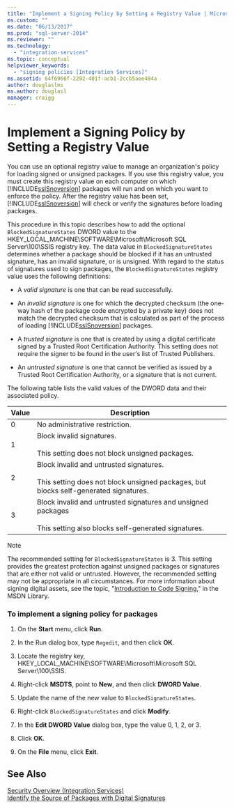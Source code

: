 ```yaml
---
title: "Implement a Signing Policy by Setting a Registry Value | Microsoft Docs"
ms.custom: ""
ms.date: "06/13/2017"
ms.prod: "sql-server-2014"
ms.reviewer: ""
ms.technology: 
  - "integration-services"
ms.topic: conceptual
helpviewer_keywords: 
  - "signing policies [Integration Services]"
ms.assetid: 64f6966f-2292-401f-acb1-2ccb5aee484a
author: douglaslms
ms.author: douglasl
manager: craigg
---
```

# Implement a Signing Policy by Setting a Registry Value
  You can use an optional registry value to manage an organization's policy for loading signed or unsigned packages. If you use this registry value, you must create this registry value on each computer on which [!INCLUDE[ssISnoversion](../includes/ssisnoversion-md.md)] packages will run and on which you want to enforce the policy. After the registry value has been set, [!INCLUDE[ssISnoversion](../includes/ssisnoversion-md.md)] will check or verify the signatures before loading packages.  
  
 This procedure in this topic describes how to add the optional `BlockedSignatureStates` DWORD value to the HKEY_LOCAL_MACHINE\SOFTWARE\Microsoft\Microsoft SQL Server\100\SSIS registry key. The data value in `BlockedSignatureStates` determines whether a package should be blocked if it has an untrusted signature, has an invalid signature, or is unsigned. With regard to the status of signatures used to sign packages, the `BlockedSignatureStates` registry value uses the following definitions:  
  
-   A *valid signature* is one that can be read successfully.  
  
-   An *invalid signature* is one for which the decrypted checksum (the one-way hash of the package code encrypted by a private key) does not match the decrypted checksum that is calculated as part of the process of loading [!INCLUDE[ssISnoversion](../includes/ssisnoversion-md.md)] packages.  
  
-   A *trusted signature* is one that is created by using a digital certificate signed by a Trusted Root Certification Authority. This setting does not require the signer to be found in the user's list of Trusted Publishers.  
  
-   An *untrusted signature* is one that cannot be verified as issued by a Trusted Root Certification Authority, or a signature that is not current.  
  
 The following table lists the valid values of the DWORD data and their associated policy.  
  
|Value|Description|  
|-----------|-----------------|  
|0|No administrative restriction.|  
|1|Block invalid signatures.<br /><br /> This setting does not block unsigned packages.|  
|2|Block invalid and untrusted signatures.<br /><br /> This setting does not block unsigned packages, but blocks self-generated signatures.|  
|3|Block invalid and untrusted signatures and unsigned packages<br /><br /> This setting also blocks self-generated signatures.|  
  
> [!NOTE]  
>  The recommended setting for `BlockedSignatureStates` is 3. This setting provides the greatest protection against unsigned packages or signatures that are either not valid or untrusted. However, the recommended setting may not be appropriate in all circumstances. For more information about signing digital assets, see the topic, "[Introduction to Code Signing](http://go.microsoft.com/fwlink/?LinkId=51414)," in the MSDN Library.  
  
### To implement a signing policy for packages  
  
1.  On the **Start** menu, click **Run**.  
  
2.  In the Run dialog box, type `Regedit`, and then click **OK**.  
  
3.  Locate the registry key, HKEY_LOCAL_MACHINE\SOFTWARE\Microsoft\Microsoft SQL Server\100\SSIS.  
  
4.  Right-click **MSDTS**, point to **New**, and then click **DWORD Value**.  
  
5.  Update the name of the new value to `BlockedSignatureStates`.  
  
6.  Right-click `BlockedSignatureStates` and click **Modify**.  
  
7.  In the **Edit DWORD Value** dialog box, type the value 0, 1, 2, or 3.  
  
8.  Click **OK**.  
  
9. On the **File** menu, click **Exit**.  
  
## See Also  
 [Security Overview &#40;Integration Services&#41;](security/security-overview-integration-services.md)   
 [Identify the Source of Packages with Digital Signatures](security/identify-the-source-of-packages-with-digital-signatures.md)  
  
  
